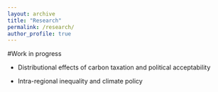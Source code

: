 ```yaml
---
layout: archive
title: "Research"
permalink: /research/
author_profile: true
---
```


#Work in progress 

* Distributional effects of carbon taxation and political acceptability

* Intra-regional inequality and climate policy
